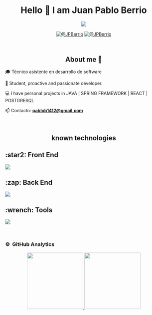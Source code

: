 <h1 align="center">Hello 👋 I am Juan Pablo Berrio</strong> </h1>

<p align="center">
  <a href="https://github.com/DenverCoder1/readme-typing-svg"><img src="https://readme-typing-svg.herokuapp.com?&font=IBM+Plex+Sans&color=abcdef&size=20&lines=Welcome+to+Juan+Pablo+Berrio+Profile!!;Bienvenido+a+mi+perfil!" /></a>
</p>

<p align="center">
    <a href="https://www.linkedin.com/in/juan-pablo-berrio-berrio/"
      target="_blank"><img align="center" src="https://img.shields.io/badge/LinkedIn-0077B5?style=for-the-badge&logo=linkedin&logoColor=white" alt="@JPBerrio"/></a>
    <a href = "mailto:pablob1412@gmail.com" target="_blank"><img align="center" src="https://img.shields.io/badge/Gmail-D14836?style=for-the-badge&logo=gmail&logoColor=white" alt="@JPBerrio" /></a>
</p>
<br>

<h2 align="center">About me 👻</h2>

<p align="left">
🎓 Técnico asistente en desarrollo de software

📝 Student, proactive and passionate developer.

💻 I have personal projects in JAVA | SPRING FRAMEWORK | REACT | POSTGRESQL

📫 Contacto: **pablob1412@gmail.com**
</p>
<br>

<h2 align="center">known technologies</h2>

<p align="center">
  <h2>:star2: Front End</h2>
  <a href="https://skillicons.dev">
    <img src="https://skillicons.dev/icons?i=html,css,js,vscode,tailwind,react,npm,vite&perline=6" />
  </a>

  <h2>:zap: Back End</h2>
  <a href="https://skillicons.dev">
    <img src="https://skillicons.dev/icons?i=java,spring,idea,maven,gradle,mysql,postgres,fastapi,supabase&perline=6" />
  </a>

  <h2>:wrench: Tools</h2>
  <a href="https://skillicons.dev">
    <img src="https://skillicons.dev/icons?i=postman,docker,git,github&perline=6" />
  </a>
</p>
<br>

### ⚙️ &nbsp;GitHub Analytics

<p align="center">
<a href="https://github.com/JPBerrio">
  <img height="180em" src="https://github-readme-stats-eight-theta.vercel.app/api?username=JPBerrio&show_icons=true&theme=algolia&include_all_commits=true&count_private=true"/>
  <img height="180em" src="https://github-readme-stats-eight-theta.vercel.app/api/top-langs/?username=JPBerrio&layout=compact&langs_count=8&theme=algolia"/>
</a>
</p>

